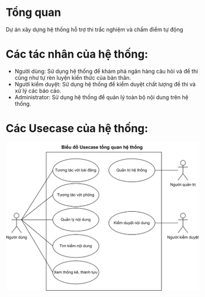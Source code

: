 # Tổng quan
Dự án xây dựng hệ thống hỗ trợ thi trắc nghiệm và chấm điểm tự động

# Các tác nhân của hệ thống:
- Người dùng: Sử dụng hệ thống để khám phá ngân hàng câu hỏi và đề thi cũng như tự rèn luyện kiến thức của bản thân.
- Người kiểm duyệt: Sử dụng hệ thống để kiểm duyệt chất lượng đề thi và xử lý các báo cáo.
- Administrator: Sử dụng hệ thống để quản lý toàn bộ nội dung trên hệ thống.

# Các Usecase của hệ thống:
![Description of the image](imgs/SystemUsecase.png)

